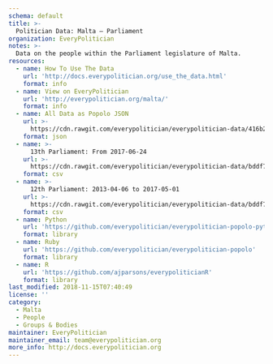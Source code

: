 ```yaml
---
schema: default
title: >-
  Politician Data: Malta — Parliament
organization: EveryPolitician
notes: >-
  Data on the people within the Parliament legislature of Malta.
resources:
  - name: How To Use The Data
    url: 'http://docs.everypolitician.org/use_the_data.html'
    format: info
  - name: View on EveryPolitician
    url: 'http://everypolitician.org/malta/'
    format: info
  - name: All Data as Popolo JSON
    url: >-
      https://cdn.rawgit.com/everypolitician/everypolitician-data/416b2b56e398048032f33a79b116c9177b420411/data/Malta/Assembly/ep-popolo-v1.0.json
    format: json
  - name: >-
      13th Parliament: From 2017-06-24
    url: >-
      https://cdn.rawgit.com/everypolitician/everypolitician-data/bddf723929029362890352be0a98dec0803f002f/data/Malta/Assembly/term-13.csv
    format: csv
  - name: >-
      12th Parliament: 2013-04-06 to 2017-05-01
    url: >-
      https://cdn.rawgit.com/everypolitician/everypolitician-data/bddf723929029362890352be0a98dec0803f002f/data/Malta/Assembly/term-12.csv
    format: csv
  - name: Python
    url: 'https://github.com/everypolitician/everypolitician-popolo-python'
    format: library
  - name: Ruby
    url: 'https://github.com/everypolitician/everypolitician-popolo'
    format: library
  - name: R
    url: 'https://github.com/ajparsons/everypoliticianR'
    format: library
last_modified: 2018-11-15T07:40:49
license: ''
category:
  - Malta
  - People
  - Groups & Bodies
maintainer: EveryPolitician
maintainer_email: team@everypolitician.org
more_info: http://docs.everypolitician.org
---
```

